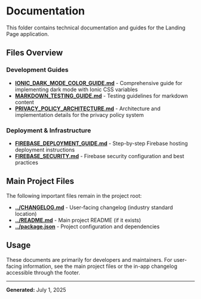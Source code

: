 # Documentation

This folder contains technical documentation and guides for the Landing Page application.

## Files Overview

### Development Guides

- **[IONIC_DARK_MODE_COLOR_GUIDE.md](./IONIC_DARK_MODE_COLOR_GUIDE.md)** - Comprehensive guide for implementing dark mode with Ionic CSS variables
- **[MARKDOWN_TESTING_GUIDE.md](./MARKDOWN_TESTING_GUIDE.md)** - Testing guidelines for markdown content
- **[PRIVACY_POLICY_ARCHITECTURE.md](./PRIVACY_POLICY_ARCHITECTURE.md)** - Architecture and implementation details for the privacy policy system

### Deployment & Infrastructure

- **[FIREBASE_DEPLOYMENT_GUIDE.md](./FIREBASE_DEPLOYMENT_GUIDE.md)** - Step-by-step Firebase hosting deployment instructions
- **[FIREBASE_SECURITY.md](./FIREBASE_SECURITY.md)** - Firebase security configuration and best practices

## Main Project Files

The following important files remain in the project root:

- **[../CHANGELOG.md](../CHANGELOG.md)** - User-facing changelog (industry standard location)
- **[../README.md](../README.md)** - Main project README (if it exists)
- **[../package.json](../package.json)** - Project configuration and dependencies

## Usage

These documents are primarily for developers and maintainers. For user-facing information, see the main project files or the in-app changelog accessible through the footer.

---

**Generated:** July 1, 2025
